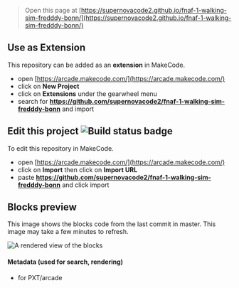  


> Open this page at [https://supernovacode2.github.io/fnaf-1-walking-sim-fredddy-bonn/](https://supernovacode2.github.io/fnaf-1-walking-sim-fredddy-bonn/)

## Use as Extension

This repository can be added as an **extension** in MakeCode.

* open [https://arcade.makecode.com/](https://arcade.makecode.com/)
* click on **New Project**
* click on **Extensions** under the gearwheel menu
* search for **https://github.com/supernovacode2/fnaf-1-walking-sim-fredddy-bonn** and import

## Edit this project ![Build status badge](https://github.com/supernovacode2/fnaf-1-walking-sim-fredddy-bonn/workflows/MakeCode/badge.svg)

To edit this repository in MakeCode.

* open [https://arcade.makecode.com/](https://arcade.makecode.com/)
* click on **Import** then click on **Import URL**
* paste **https://github.com/supernovacode2/fnaf-1-walking-sim-fredddy-bonn** and click import

## Blocks preview

This image shows the blocks code from the last commit in master.
This image may take a few minutes to refresh.

![A rendered view of the blocks](https://github.com/supernovacode2/fnaf-1-walking-sim-fredddy-bonn/raw/master/.github/makecode/blocks.png)

#### Metadata (used for search, rendering)

* for PXT/arcade
<script src="https://makecode.com/gh-pages-embed.js"></script><script>makeCodeRender("{{ site.makecode.home_url }}", "{{ site.github.owner_name }}/{{ site.github.repository_name }}");</script>
